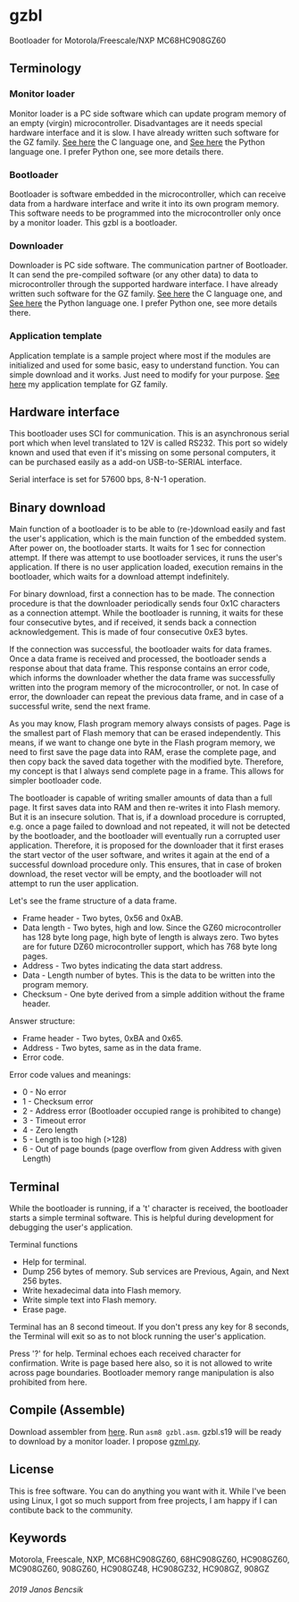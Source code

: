 # gzbl

Bootloader for Motorola/Freescale/NXP MC68HC908GZ60

## Terminology

### Monitor loader

Monitor loader is a PC side software which can update program memory of an
empty (virgin) microcontroller.
Disadvantages are it needs special hardware interface and it is slow.
I have already written such software for the GZ family.
[See here](https://github.com/butyi/gzml.c/) the C language one, and
[See here](https://github.com/butyi/gzml.py/) the Python language one.
I prefer Python one, see more details there. 

### Bootloader

Bootloader is software embedded in the microcontroller, which can receive data
from a hardware interface and write it into its own program memory.
This software needs to be programmed into the microcontroller only once by a
monitor loader. This gzbl is a bootloader. 

### Downloader

Downloader is PC side software. The communication partner of Bootloader.
It can send the pre-compiled software (or any other data) to data to
microcontroller through the supported hardware interface.
I have already written such software for the GZ family.
[See here](https://github.com/butyi/gzdl.c/) the C language one, and
[See here](https://github.com/butyi/gzdl.py/) the Python language one.
I prefer Python one, see more details there. 

### Application template

Application template is a sample project where most if the modules are
initialized and used for some basic, easy to understand function.
You can simple download and it works. Just need to modify for your purpose.
[See here](https://github.com/butyi/gzat/) my application template for GZ
family.

## Hardware interface

This bootloader uses SCI for communication. This is an asynchronous serial port
which when level translated to 12V is called RS232.
This port so widely known and used that even if it's missing on some personal
computers, it can be purchased easily as a add-on USB-to-SERIAL interface.

Serial interface is set for 57600 bps, 8-N-1 operation.

## Binary download

Main function of a bootloader is to be able to (re-)download easily and fast
the user's application, which is the main function of the embedded system.
After power on, the bootloader starts. It waits for 1 sec for connection attempt.
If there was attempt to use bootloader services, it runs the user's application.
If there is no user application loaded, execution remains in the bootloader,
which waits for a download attempt indefinitely.

For binary download, first a connection has to be made.
The connection procedure is that the downloader periodically sends four 0x1C
characters as a connection attempt.
While the bootloader is running, it waits for these four consecutive bytes, and
if received, it sends back a connection acknowledgement. This is made of four
consecutive 0xE3 bytes.

If the connection was successful, the bootloader waits for data frames.
Once a data frame is received and processed, the bootloader sends a response
about that data frame.
This response contains an error code, which informs the downloader whether the
data frame was successfully written into the program memory of the
microcontroller, or not.
In case of error, the downloader can repeat the previous data frame, and in
case of a successful write, send the next frame.

As you may know, Flash program memory always consists of pages. Page is the
smallest part of Flash memory that can be erased independently.
This means, if we want to change one byte in the Flash program memory, we need
to first save the page data into RAM, erase the complete page, and then copy
back the saved data together with the modified byte.
Therefore, my concept is that I always send complete page in a frame. This
allows for simpler bootloader code.

The bootloader is capable of writing smaller amounts of data than a full page.
It first saves data into RAM and then re-writes it into Flash memory.
But it is an insecure solution.  That is, if a download procedure is corrupted,
e.g. once a page failed to download and not repeated, it will not be detected
by the bootloader, and the bootloader will eventually run a corrupted user
application.
Therefore, it is proposed for the downloader that it first erases the start
vector of the user software, and writes it again at the end of a successful
download procedure only. This ensures, that in case of broken download, the
reset vector will be empty, and the bootloader will not attempt to run the user
application.

Let's see the frame structure of a data frame.

- Frame header - Two bytes, 0x56 and 0xAB.
- Data length - Two bytes, high and low.  Since the GZ60 microcontroller has
  128 byte long page, high byte of length is always zero.
  Two bytes are for future DZ60 microcontroller support, which has 768 byte
  long pages.
- Address - Two bytes indicating the data start address.
- Data - Length number of bytes. This is the data to be written into the
  program memory.
- Checksum - One byte derived from a simple addition without the frame header.

Answer structure:

- Frame header - Two bytes, 0xBA and 0x65.
- Address - Two bytes, same as in the data frame.
- Error code.

Error code values and meanings:

- 0 - No error
- 1 - Checksum error
- 2 - Address error (Bootloader occupied range is prohibited to change)
- 3 - Timeout error
- 4 - Zero length
- 5 - Length is too high (>128)
- 6 - Out of page bounds (page overflow from given Address with given Length)

## Terminal

While the bootloader is running, if a 't' character is received, the bootloader
starts a simple terminal software.
This is helpful during development for debugging the user's application.

Terminal functions

- Help for terminal.
- Dump 256 bytes of memory. Sub services are Previous, Again, and Next 256 bytes.
- Write hexadecimal data into Flash memory.
- Write simple text into Flash memory.
- Erase page.

Terminal has an 8 second timeout. If you don't press any key for 8 seconds,
the Terminal will exit so as to not block running the user's application.

Press '?' for help. Terminal echoes each received character for confirmation.
Write is page based here also, so it is not allowed to write across page boundaries.
Bootloader memory range manipulation is also prohibited from here.

## Compile (Assemble)

Download assembler from [here](http://www.aspisys.com/asm8.htm).
Run `asm8 gzbl.asm`.
gzbl.s19 will be ready to download by a monitor loader. I propose [gzml.py](https://github.com/butyi/gzml.py/).

## License

This is free software. You can do anything you want with it.
While I've been using Linux, I got so much support from free projects, I am happy if I can contibute back to the community.

## Keywords

Motorola, Freescale, NXP, MC68HC908GZ60, 68HC908GZ60, HC908GZ60, MC908GZ60, 908GZ60, HC908GZ48, HC908GZ32, HC908GZ, 908GZ

###### 2019 Janos Bencsik
